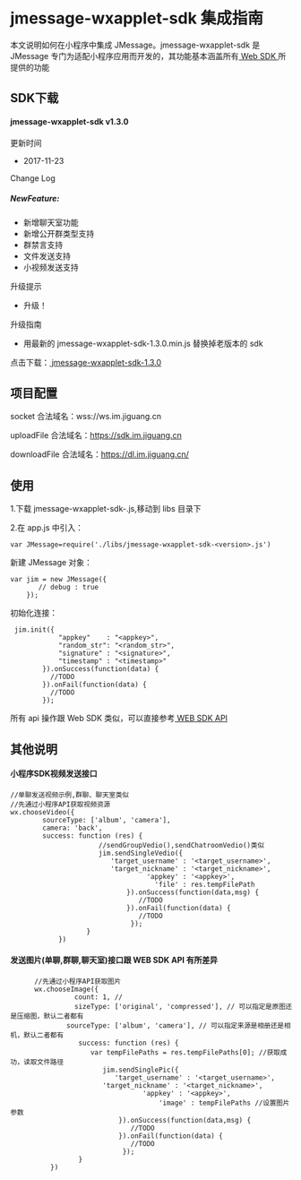 # jmessage-wxapplet-sdk 集成指南

本文说明如何在小程序中集成 JMessage。jmessage-wxapplet-sdk 是 JMessage 专门为适配小程序应用而开发的，其功能基本涵盖所有[ Web SDK ](https://docs.jiguang.cn/jmessage/client/im_sdk_js_v2/)所提供的功能

## SDK下载

#### jmessage-wxapplet-sdk v1.3.0

更新时间

+ 2017-11-23

Change Log

##### NewFeature:

+ 新增聊天室功能
+ 新增公开群类型支持
+ 群禁言支持
+ 文件发送支持
+ 小视频发送支持

升级提示

+ 升级！

升级指南

+ 用最新的 jmessage-wxapplet-sdk-1.3.0.min.js 替换掉老版本的 sdk

点击下载：[ jmessage-wxapplet-sdk-1.3.0 ](https://sdkfiledl.jiguang.cn/src/jmessage-wxapplet-sdk-1.3.0.zip)



## 项目配置

socket 合法域名：wss://ws.im.jiguang.cn

uploadFile 合法域名：https://sdk.im.jiguang.cn

downloadFile 合法域名：https://dl.im.jiguang.cn/


## 使用

1.下载 jmessage-wxapplet-sdk-<version>.js,移动到 libs 目录下

2.在 app.js 中引入：

```
var JMessage=require('./libs/jmessage-wxapplet-sdk-<version>.js')
```

新建 JMessage 对象：

```
var jim = new JMessage({
       // debug : true
    });
```

初始化连接：

```
 jim.init({
            "appkey"    : "<appkey>",
            "random_str": "<random_str>",
            "signature" : "<signature>",
            "timestamp" : "<timestamp>"
        }).onSuccess(function(data) {
          //TODO
        }).onFail(function(data) {
          //TODO
        });  
```

所有 api 操作跟 Web SDK 类似，可以直接参考[ WEB SDK API](https://docs.jiguang.cn/jmessage/client/im_sdk_js_v2/)

## 其他说明

#### 小程序SDK视频发送接口 
 ```
//单聊发送视频示例,群聊、聊天室类似
//先通过小程序API获取视频资源
wx.chooseVideo({
         sourceType: ['album', 'camera'],
         camera: 'back',
         success: function (res) {
                       //sendGroupVedio(),sendChatroomVedio()类似
                       jim.sendSingleVedio({
                          'target_username' : '<target_username>',
   			              'target_nickname' : '<target_nickname>',
   		                           'appkey' : '<appkey>',
                                     'file' : res.tempFilePath
                              }).onSuccess(function(data,msg) {
                                 //TODO
                              }).onFail(function(data) {
                                 //TODO
                               });
                    }
             })
 ```

#### 发送图片(单聊,群聊,聊天室)接口跟 WEB SDK API 有所差异

   ```
         //先通过小程序API获取图片
         wx.chooseImage({
                   count: 1, //
                   sizeType: ['original', 'compressed'], // 可以指定是原图还是压缩图，默认二者都有
                 sourceType: ['album', 'camera'], // 可以指定来源是相册还是相机，默认二者都有
                    success: function (res) {
                       var tempFilePaths = res.tempFilePaths[0]; //获取成功，读取文件路径
                          jim.sendSinglePic({
                             'target_username' : '<target_username>',
   			              'target_nickname' : '<target_nickname>',
   		                        	'appkey' : '<appkey>',
                                        'image' : tempFilePaths //设置图片参数
                              }).onSuccess(function(data,msg) {
                                 //TODO
                              }).onFail(function(data) {
                                 //TODO
                               });
                    }
             })
   ```
   ​


